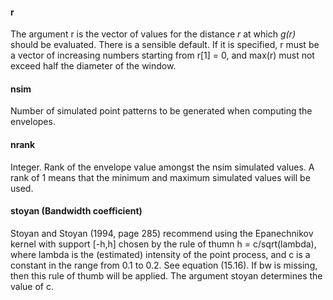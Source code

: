 #### r 

The argument r is the vector of values for the distance *r* at which *g(r)* should be evaluated. There is a sensible default. If it is specified, r must be a vector of increasing numbers starting from r[1] = 0, and max(r) must not exceed half the diameter of the window.

#### nsim

Number of simulated point patterns to be generated when computing the envelopes.

#### nrank

Integer. Rank of the envelope value amongst the nsim simulated values. A rank of 1 means that the minimum and maximum simulated values will be used.

#### stoyan (Bandwidth coefficient)

Stoyan and Stoyan (1994, page 285) recommend using the Epanechnikov kernel with support [-h,h] chosen by the rule of thumn h = c/sqrt(lambda), where lambda is the (estimated) intensity of the point process, and c is a constant in the range from 0.1 to 0.2. See equation (15.16). If bw is missing, then this rule of thumb will be applied. The argument stoyan determines the value of c. 
